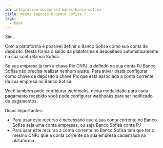 ```yaml
---
id: integration-supported-banks-banco-sofisa
title: Woovi suporta o Banco Sofisa ?
tags:
  - bank
---
```


Sim.

Com a plataforma é possível definir o Banco Sofisa como sua conta de depósito. Desta forma o saldo da plataforma é depositado automaticamente na sua conta Banco Sofisa.

Se sua empresa já tem a chave Pix CNPJ já defindo na sua conta PJ Banco Sofisa não precisa realizar nenhum ajuste. Para ativar basta configurar como chave de depósito a chave Pix que está associada a conta corrente da sua empresa no Banco Sofisa.

Você também pode configurar webhooks, nesta modalidade para cada pagamento recebido você pode configurar webhooks para ser notificado de pagamentos.

Dicas Importantes:

- Para usar este recurso é necessário que a sua conta corrente no Banco Sofisa seja uma conta empresas, ou seja Banco Sofisa conta PJ
- Para usar este recurso a conta corrente no Banco Sofisa tem que ter o mesmo CNPJ que a conta corrente da sua empresa cadastrada na plataforma.
